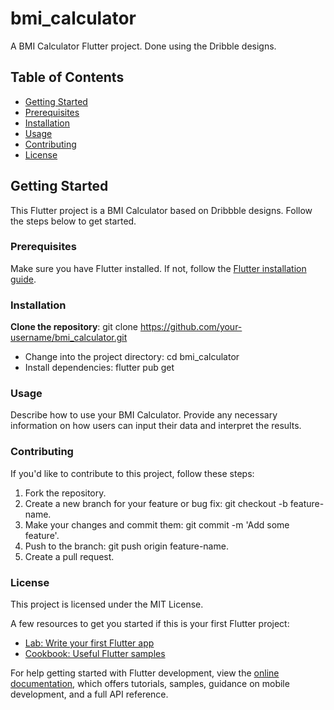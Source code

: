 # bmi_calculator

A BMI Calculator Flutter project. Done using the Dribble designs.

## Table of Contents
- [Getting Started](#getting-started)
- [Prerequisites](#prerequisites)
- [Installation](#installation)
- [Usage](#usage)
- [Contributing](#contributing)
- [License](#license)

## Getting Started

This Flutter project is a BMI Calculator based on Dribbble designs. Follow the steps below to get started.

### Prerequisites

Make sure you have Flutter installed. If not, follow the [Flutter installation guide](https://flutter.dev/docs/get-started/install).

### Installation

 **Clone the repository**:
   git clone https://github.com/your-username/bmi_calculator.git
   - Change into the project directory:
       cd bmi_calculator
   - Install dependencies:
       flutter pub get

### Usage
Describe how to use your BMI Calculator. Provide any necessary information on how users can input their data and interpret the results.

### Contributing
If you'd like to contribute to this project, follow these steps:

  1. Fork the repository.
  2. Create a new branch for your feature or bug fix: git checkout -b feature-name.
  3. Make your changes and commit them: git commit -m 'Add some feature'.
  4. Push to the branch: git push origin feature-name.
  5. Create a pull request.

### License
This project is licensed under the MIT License.

A few resources to get you started if this is your first Flutter project:

- [Lab: Write your first Flutter app](https://docs.flutter.dev/get-started/codelab)
- [Cookbook: Useful Flutter samples](https://docs.flutter.dev/cookbook)

For help getting started with Flutter development, view the
[online documentation](https://docs.flutter.dev/), which offers tutorials,
samples, guidance on mobile development, and a full API reference.
